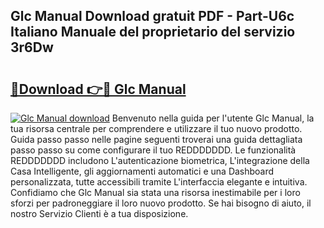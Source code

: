 ## Glc Manual Download gratuit PDF - Part-U6c Italiano Manuale del proprietario del servizio 3r6Dw

# <h2><a href="http://dfe83xs.blite.top/?on=Glc+Manual">🔗Download 👉🔴 Glc Manual</a></h2>

[![Glc Manual download](https://i.imgur.com/lujVjoI.png)](http://dfe83xs.blite.top/?on=Glc+Manual)
Benvenuto nella guida per l'utente Glc Manual, la tua risorsa centrale per comprendere e utilizzare il tuo nuovo prodotto. Guida passo passo nelle pagine seguenti troverai una guida dettagliata passo passo su come configurare il tuo REDDDDDDD. Le funzionalità REDDDDDDD includono L'autenticazione biometrica, L'integrazione della Casa Intelligente, gli aggiornamenti automatici e una Dashboard personalizzata, tutte accessibili tramite L'interfaccia elegante e intuitiva. Confidiamo che Glc Manual sia stata una risorsa inestimabile per i loro sforzi per padroneggiare il loro nuovo prodotto. Se hai bisogno di aiuto, il nostro Servizio Clienti è a tua disposizione.
